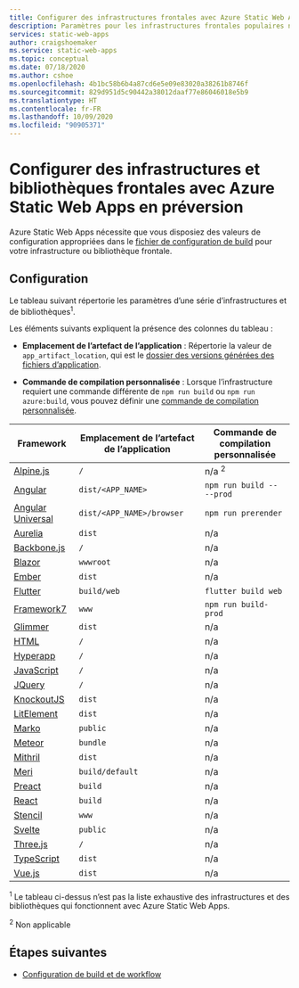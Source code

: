 ```yaml
---
title: Configurer des infrastructures frontales avec Azure Static Web Apps en préversion
description: Paramètres pour les infrastructures frontales populaires nécessaires pour Azure static Web Apps
services: static-web-apps
author: craigshoemaker
ms.service: static-web-apps
ms.topic: conceptual
ms.date: 07/18/2020
ms.author: cshoe
ms.openlocfilehash: 4b1bc58b6b4a87cd6e5e09e83020a38261b8746f
ms.sourcegitcommit: 829d951d5c90442a38012daaf77e86046018e5b9
ms.translationtype: HT
ms.contentlocale: fr-FR
ms.lasthandoff: 10/09/2020
ms.locfileid: "90905371"
---
```

# <a name="configure-front-end-frameworks-and-libraries-with-azure-static-web-apps-preview"></a>Configurer des infrastructures et bibliothèques frontales avec Azure Static Web Apps en préversion

Azure Static Web Apps nécessite que vous disposiez des valeurs de configuration appropriées dans le [fichier de configuration de build](github-actions-workflow.md) pour votre infrastructure ou bibliothèque frontale.

## <a name="configuration"></a>Configuration

Le tableau suivant répertorie les paramètres d’une série d’infrastructures et de bibliothèques<sup>1</sup>.

Les éléments suivants expliquent la présence des colonnes du tableau :

- **Emplacement de l’artefact de l’application** : Répertorie la valeur de `app_artifact_location`, qui est le [dossier des versions générées des fichiers d’application](github-actions-workflow.md#build-and-deploy).

- **Commande de compilation personnalisée** : Lorsque l’infrastructure requiert une commande différente de `npm run build` ou `npm run azure:build`, vous pouvez définir une [commande de compilation personnalisée](github-actions-workflow.md#custom-build-commands).

| Framework | Emplacement de l’artefact de l’application | Commande de compilation personnalisée |
|--|--|--|
| [Alpine.js](https://github.com/alpinejs/alpine/) | `/` | n/a <sup>2</sup> |
| [Angular](https://angular.io/) | `dist/<APP_NAME>` | `npm run build -- --prod` |
| [Angular Universal](https://angular.io/guide/universal) | `dist/<APP_NAME>/browser` | `npm run prerender` |
| [Aurelia](https://aurelia.io/) | `dist` | n/a |
| [Backbone.js](https://backbonejs.org/) | `/` | n/a |
| [Blazor](https://dotnet.microsoft.com/apps/aspnet/web-apps/blazor) | `wwwroot` | n/a |
| [Ember](https://emberjs.com/) | `dist` | n/a |
| [Flutter](https://flutter.dev/) | `build/web` | `flutter build web` |
| [Framework7](https://framework7.io/) | `www` | `npm run build-prod` |
| [Glimmer](https://glimmerjs.com/) | `dist` | n/a |
| [HTML](https://developer.mozilla.org/docs/Web/HTML) | `/` | n/a |
| [Hyperapp](https://hyperapp.dev/) | `/` | n/a |
| [JavaScript](https://developer.mozilla.org/docs/Web/javascript) | `/` | n/a |
| [JQuery](https://jquery.com/) | `/` | n/a |
| [KnockoutJS](https://knockoutjs.com/) | `dist` | n/a |
| [LitElement](https://lit-element.polymer-project.org/) | `dist` | n/a |
| [Marko](https://markojs.com/) | `public` | n/a |
| [Meteor](https://www.meteor.com/) | `bundle` | n/a |
| [Mithril](https://mithril.js.org/) | `dist` | n/a |
| [Meri](https://www.polymer-project.org/) | `build/default` | n/a |
| [Preact](https://preactjs.com/) | `build` | n/a |
| [React](https://reactjs.org/) | `build` | n/a |
| [Stencil](https://stenciljs.com/) | `www` | n/a |
| [Svelte](https://svelte.dev/) | `public` | n/a |
| [Three.js](https://threejs.org/) | `/` | n/a |
| [TypeScript](https://www.typescriptlang.org/) | `dist` | n/a |
| [Vue.js](https://vuejs.org/) | `dist` | n/a |

<sup>1</sup> Le tableau ci-dessus n’est pas la liste exhaustive des infrastructures et des bibliothèques qui fonctionnent avec Azure Static Web Apps.

<sup>2</sup> Non applicable

## <a name="next-steps"></a>Étapes suivantes

- [Configuration de build et de workflow](github-actions-workflow.md)
